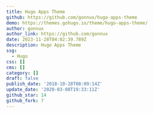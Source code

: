 ```yaml
---
title: Hugo Apps Theme
github: https://github.com/gonnux/hugo-apps-theme
demo: https://themes.gohugo.io/theme/hugo-apps-theme/
author: gonnux
author_link: https://github.com/gonnux
date: 2023-11-28T04:02:39.789Z
description: Hugo Apps Theme
ssg:
  - Hugo
css: []
cms: []
category: []
draft: false
publish_date: '2018-10-28T08:09:14Z'
update_date: '2020-03-08T19:33:11Z'
github_star: 14
github_fork: 7
---
```

